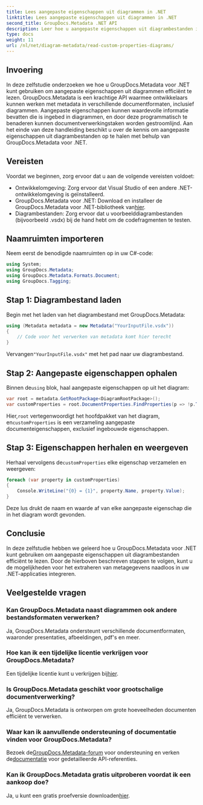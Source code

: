 ```yaml
---
title: Lees aangepaste eigenschappen uit diagrammen in .NET
linktitle: Lees aangepaste eigenschappen uit diagrammen in .NET
second_title: GroupDocs.Metadata .NET API
description: Leer hoe u aangepaste eigenschappen uit diagrambestanden in .NET kunt extraheren met behulp van GroupDocs.Metadata. Eenvoudige stapsgewijze handleiding voor ontwikkelaars.
type: docs
weight: 11
url: /nl/net/diagram-metadata/read-custom-properties-diagrams/
---
```

## Invoering
In deze zelfstudie onderzoeken we hoe u GroupDocs.Metadata voor .NET kunt gebruiken om aangepaste eigenschappen uit diagrammen efficiënt te lezen. GroupDocs.Metadata is een krachtige API waarmee ontwikkelaars kunnen werken met metadata in verschillende documentformaten, inclusief diagrammen. Aangepaste eigenschappen kunnen waardevolle informatie bevatten die is ingebed in diagrammen, en door deze programmatisch te benaderen kunnen documentverwerkingstaken worden gestroomlijnd. Aan het einde van deze handleiding beschikt u over de kennis om aangepaste eigenschappen uit diagrambestanden op te halen met behulp van GroupDocs.Metadata voor .NET.
## Vereisten
Voordat we beginnen, zorg ervoor dat u aan de volgende vereisten voldoet:
- Ontwikkelomgeving: Zorg ervoor dat Visual Studio of een andere .NET-ontwikkelomgeving is geïnstalleerd.
-  GroupDocs.Metadata voor .NET: Download en installeer de GroupDocs.Metadata voor .NET-bibliotheek van[hier](https://releases.groupdocs.com/metadata/net/).
- Diagrambestanden: Zorg ervoor dat u voorbeelddiagrambestanden (bijvoorbeeld .vsdx) bij de hand hebt om de codefragmenten te testen.

## Naamruimten importeren
Neem eerst de benodigde naamruimten op in uw C#-code:
```csharp
using System;
using GroupDocs.Metadata;
using GroupDocs.Metadata.Formats.Document;
using GroupDocs.Tagging;
```
## Stap 1: Diagrambestand laden
Begin met het laden van het diagrambestand met GroupDocs.Metadata:
```csharp
using (Metadata metadata = new Metadata("YourInputFile.vsdx"))
{
    // Code voor het verwerken van metadata komt hier terecht
}
```
 Vervangen`"YourInputFile.vsdx"` met het pad naar uw diagrambestand.
## Stap 2: Aangepaste eigenschappen ophalen
 Binnen de`using` blok, haal aangepaste eigenschappen op uit het diagram:
```csharp
var root = metadata.GetRootPackage<DiagramRootPackage>();
var customProperties = root.DocumentProperties.FindProperties(p => !p.Tags.Contains(Tags.Document.BuiltIn));
```
 Hier,`root` vertegenwoordigt het hoofdpakket van het diagram, en`customProperties` is een verzameling aangepaste documenteigenschappen, exclusief ingebouwde eigenschappen.
## Stap 3: Eigenschappen herhalen en weergeven
 Herhaal vervolgens de`customProperties` elke eigenschap verzamelen en weergeven:
```csharp
foreach (var property in customProperties)
{
    Console.WriteLine("{0} = {1}", property.Name, property.Value);
}
```
Deze lus drukt de naam en waarde af van elke aangepaste eigenschap die in het diagram wordt gevonden.

## Conclusie
In deze zelfstudie hebben we geleerd hoe u GroupDocs.Metadata voor .NET kunt gebruiken om aangepaste eigenschappen uit diagrambestanden efficiënt te lezen. Door de hierboven beschreven stappen te volgen, kunt u de mogelijkheden voor het extraheren van metagegevens naadloos in uw .NET-applicaties integreren.

## Veelgestelde vragen
### Kan GroupDocs.Metadata naast diagrammen ook andere bestandsformaten verwerken?
Ja, GroupDocs.Metadata ondersteunt verschillende documentformaten, waaronder presentaties, afbeeldingen, pdf's en meer.
### Hoe kan ik een tijdelijke licentie verkrijgen voor GroupDocs.Metadata?
 Een tijdelijke licentie kunt u verkrijgen bij[hier](https://purchase.groupdocs.com/temporary-license/).
### Is GroupDocs.Metadata geschikt voor grootschalige documentverwerking?
Ja, GroupDocs.Metadata is ontworpen om grote hoeveelheden documenten efficiënt te verwerken.
### Waar kan ik aanvullende ondersteuning of documentatie vinden voor GroupDocs.Metadata?
 Bezoek de[GroupDocs.Metadata-forum](https://forum.groupdocs.com/c/metadata/14) voor ondersteuning en verken de[documentatie](https://reference.groupdocs.com/metadata/net/) voor gedetailleerde API-referenties.
### Kan ik GroupDocs.Metadata gratis uitproberen voordat ik een aankoop doe?
 Ja, u kunt een gratis proefversie downloaden[hier](https://releases.groupdocs.com/).
